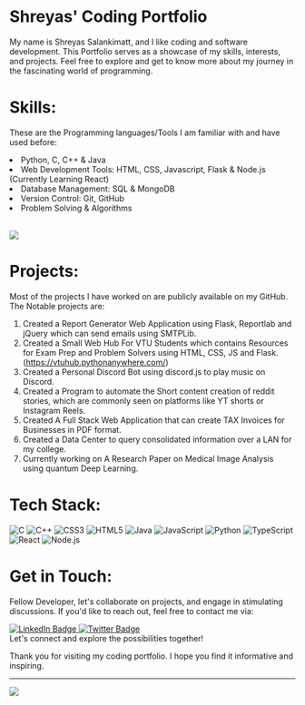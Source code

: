 <h1>Shreyas' Coding Portfolio</h1>
My name is Shreyas Salankimatt, and I like coding and software development. This Portfolio serves as a showcase of my skills, interests, and projects. Feel free to explore and get to know more about my journey in the fascinating world of programming.<br>

# Skills:<br>

These are the Programming languages/Tools I am familiar with and have used before:<br>

<li> Python, C, C++ & Java<br>
<li>Web Development Tools: HTML, CSS, Javascript, Flask & Node.js (Currently Learning React)<br> </li>
<li> Database Management: SQL & MongoDB<br></li>
<li>Version Control: Git, GitHub<br></li>
<li>Problem Solving & Algorithms<br></li>

<br>

![](https://github-readme-stats.vercel.app/api/top-langs/?username=shreyas-078&theme=dark&hide_border=false&include_all_commits=true&count_private=true&layout=compact)

# Projects:<br>
Most of the projects I have worked on are publicly available on my GitHub.<br>
The Notable projects are:<br>

1. Created a Report Generator Web Application using Flask, Reportlab and jQuery which can send emails using SMTPLib.<br>
2. Created a Small Web Hub For VTU Students which contains Resources for Exam Prep and Problem Solvers using HTML, CSS, JS and Flask. (https://vtuhub.pythonanywhere.com/)<br>
3. Created a Personal Discord Bot using discord.js to play music on Discord.<br>
4. Created a Program to automate the Short content creation of reddit stories, which are commonly seen on platforms like YT shorts or Instagram Reels.<br>
5. Created A Full Stack Web Application that can create TAX Invoices for Businesses in PDF format.<br>
6. Created a Data Center to query consolidated information over a LAN for my college.<br>
7. Currently working on A Research Paper on Medical Image Analysis using quantum Deep Learning.


# Tech Stack:
![C](https://img.shields.io/badge/c-%2300599C.svg?style=for-the-badge&logo=c&logoColor=white) ![C++](https://img.shields.io/badge/c++-%2300599C.svg?style=for-the-badge&logo=c%2B%2B&logoColor=white) ![CSS3](https://img.shields.io/badge/css3-%231572B6.svg?style=for-the-badge&logo=css3&logoColor=white) ![HTML5](https://img.shields.io/badge/html5-%23E34F26.svg?style=for-the-badge&logo=html5&logoColor=white) ![Java](https://img.shields.io/badge/java-%23ED8B00.svg?style=for-the-badge&logo=openjdk&logoColor=white) ![JavaScript](https://img.shields.io/badge/javascript-%23323330.svg?style=for-the-badge&logo=javascript&logoColor=%23F7DF1E) ![Python](https://img.shields.io/badge/python-3670A0?style=for-the-badge&logo=python&logoColor=ffdd54) ![TypeScript](https://img.shields.io/badge/typescript-%23007ACC.svg?style=for-the-badge&logo=typescript&logoColor=white) ![React](https://img.shields.io/badge/react-%2320232a.svg?style=for-the-badge&logo=react&logoColor=%2361DAFB) ![Node.js](https://img.shields.io/badge/node.js-339933?style=for-the-badge&logo=Node.js&logoColor=white)

# Get in Touch:
Fellow Developer, let's collaborate on projects, and engage in stimulating discussions. If you'd like to reach out, feel free to contact me via:<br> 
<div id="badges">
  <a href="https://www.linkedin.com/in/shreyas-salankimatt-83588a260/" target = "_blank">
    <img src="https://img.shields.io/badge/LinkedIn-0077B5?style=for-the-badge&logo=linkedin&logoColor=white" alt="LinkedIn Badge"/>
  </a>
  <a href="mailto:shreyassalankimatt@gmail.com" target = "_blank">
    <img src="https://img.shields.io/badge/Gmail-D14836?style=for-the-badge&logo=gmail&logoColor=white" alt="Twitter Badge"/>
  </a>
</div>
Let's connect and explore the possibilities together!

Thank you for visiting my coding portfolio. I hope you find it informative and inspiring.

---
[![](https://visitcount.itsvg.in/api?id=shreyas-078&icon=0&color=0)](https://visitcount.itsvg.in)
